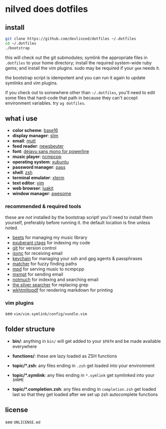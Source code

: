 nilved does dotfiles
====================

install
-------

```sh
git clone https://github.com/devlinzed/dotfiles ~/.dotfiles
cd ~/.dotfiles
./bootstrap
```

this will check out the git submodules; symlink the appropriate files in
`.dotfiles` to your home directory; install the required system-wide ruby gems;
and install the vim plugins.  sudo may be required if your `gem` needs it.

the bootstrap script is idempotent and you can run it again to update symlinks
and vim plugins.

if you check out to somewhere other than `~/.dotfiles`, you'll need to edit
some files that hard-code that path in because they can't accept environment
variables.  try `ag dotfiles`.

what i use
----------

* **color scheme**: [base16](https://github.com/chriskempson/base16)
* **display manager**: [slim](http://slim.berlios.de/)
* **email**: [mutt](http://mutt.org/)
* **feed reader**: [newsbeuter](http://newsbeuter.org/)
* **font**: [dejavu sans mono for powerline](https://github.com/Lokaltog/powerline-fonts)
* **music player**: [ncmpcpp](http://ncmpcpp.rybczak.net/)
* **operating system**: [xubuntu](http://xubuntu.org/)
* **password manager**: [pass](http://zx2c4.com/projects/password-store/)
* **shell**: [zsh](http://zsh.org/)
* **terminal emulator**: [xterm](https://en.wikipedia.org/wiki/Xterm)
* **text editor**: [vim](http://vim.org)
* **web browser**: [luakit](https://github.com/mason-larobina/luakit)
* **window manager**: [awesome](http://awesome.naquadah.org/)

### recommended & required tools

these are _not_ installed by the bootstrap script!  you'll need to install them
yourself, preferably before running it.  the default location is fine unless
noted.

* [beets](http://beets.radbox.org) for managing my music library
* [exuberant ctags](http://ctags.sourceforge.net/) for indexing my code
* [git](http://git-scm.org) for version control
* [isync](http://isync.sourceforge.net/) for receiving email
* [keychain](http://www.funtoo.org/wiki/Keychain) for managing your ssh and gpg
  agents & passphrases
* [matcher](https://github.com/burke/matcher) for fuzzy finding paths
* [mpd](http://mpd.wikia.com/wiki/Music_Player_Daemon_Wiki) for serving music
  to ncmpcpp
* [msmpt](http://msmtp.sourceforge.net) for sending email
* [notmuch](http://notmuchmail.org/) for indexing and searching email
* [the silver searcher](https://github.com/ggreer/the_silver_searcher) for
  replacing grep
* [wkhtmltopdf](http://code.google.com/p/wkhtmltopdf/) for rendering markdown
  for printing

### vim plugins

see `vim/vim.symlink/config/vundle.vim`

folder structure
----------------

- **bin/**: anything in `bin/` will get added to your `$PATH` and be made
  available everywhere

- **functions/**: these are lazy loaded as ZSH functions

- **topic/\*.zsh**: any files ending in `.zsh` get loaded into your environment

- **topic/\*.symlink**: any files ending in `*.symlink` get symlinked into your
  `$HOME`

- **topic/\*.completion.zsh**: any files ending in `completion.zsh` get loaded
  last so that they get loaded after we set up zsh autocomplete functions


license
-------

see `UNLICENSE.md`
